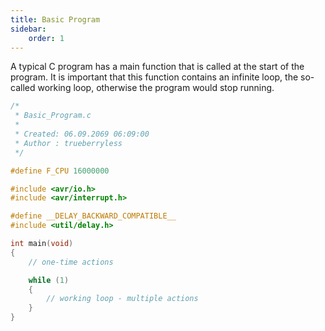 ```yaml
---
title: Basic Program
sidebar:
    order: 1
---
```


A typical C program has a main function that is called at the start of the program. It is important that this function contains an infinite loop, the so-called working loop, otherwise the program would stop running.

```c
/*
 * Basic_Program.c
 *
 * Created: 06.09.2069 06:09:00
 * Author : trueberryless
 */

#define F_CPU 16000000

#include <avr/io.h>
#include <avr/interrupt.h>

#define __DELAY_BACKWARD_COMPATIBLE__
#include <util/delay.h>

int main(void)
{
    // one-time actions

    while (1)
    {
        // working loop - multiple actions
    }
}
```
